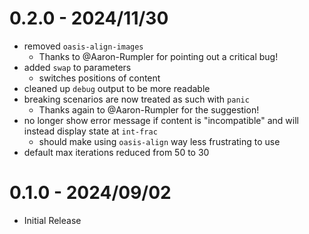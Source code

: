 # 0.2.0 - 2024/11/30
- removed `oasis-align-images`
    - Thanks to @Aaron-Rumpler for pointing out a critical bug!
- added `swap` to parameters
    - switches positions of content
- cleaned up `debug` output to be more readable
- breaking scenarios are now treated as such with `panic`
    - Thanks again to @Aaron-Rumpler for the suggestion!
- no longer show error message if content is "incompatible" and will instead display state at `int-frac`
    - should make using `oasis-align` way less frustrating to use
- default max iterations reduced from 50 to 30

# 0.1.0 - 2024/09/02
- Initial Release